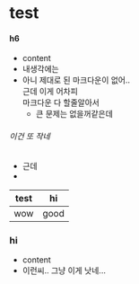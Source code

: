 # test

#### h6

- content
- 내생각에는
- 아니 제대로 된 마크다운이 없어..  
  근데 이게 어차피  
  마크다운 다 할줄알아서
  - 큰 문제는 없을꺼같은데

###### 이건 또 작네

- 근데
-

| test | hi   |
| ---- | ---- |
| wow  | good |

### hi

- content
- 이런씨.. 그냥 이게 낫네...
